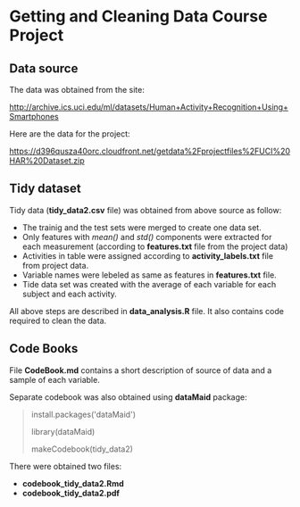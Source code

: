 # Getting and Cleaning Data Course Project

## Data source
The data was obtained from the site:

http://archive.ics.uci.edu/ml/datasets/Human+Activity+Recognition+Using+Smartphones 

Here are the data for the project:

 https://d396qusza40orc.cloudfront.net/getdata%2Fprojectfiles%2FUCI%20HAR%20Dataset.zip  
 
 ## Tidy dataset
 Tidy data (**tidy_data2.csv** file) was obtained from above source as follow:
 - The trainig and the test sets were merged to create one data set.
 - Only features with *mean()* and *std()* components were extracted for each measurement (according to **features.txt** file from the project data)
 - Activities in table were assigned according to **activity_labels.txt** file from project data.
 - Variable names were lebeled as same as features in **features.txt** file.
 - Tide data set was created with the average of each variable for each subject and each activity.

All above steps are described in **data_analysis.R** file. It also contains code required to clean the data.

## Code Books

File **CodeBook.md** contains a short description of source of data and a sample of each variable.

Separate codebook was also obtained using **dataMaid** package:

> install.packages('dataMaid')
> 
> library(dataMaid)
> 
> makeCodebook(tidy_data2)

There were obtained two files:

- **codebook_tidy_data2.Rmd**
- **codebook_tidy_data2.pdf**
